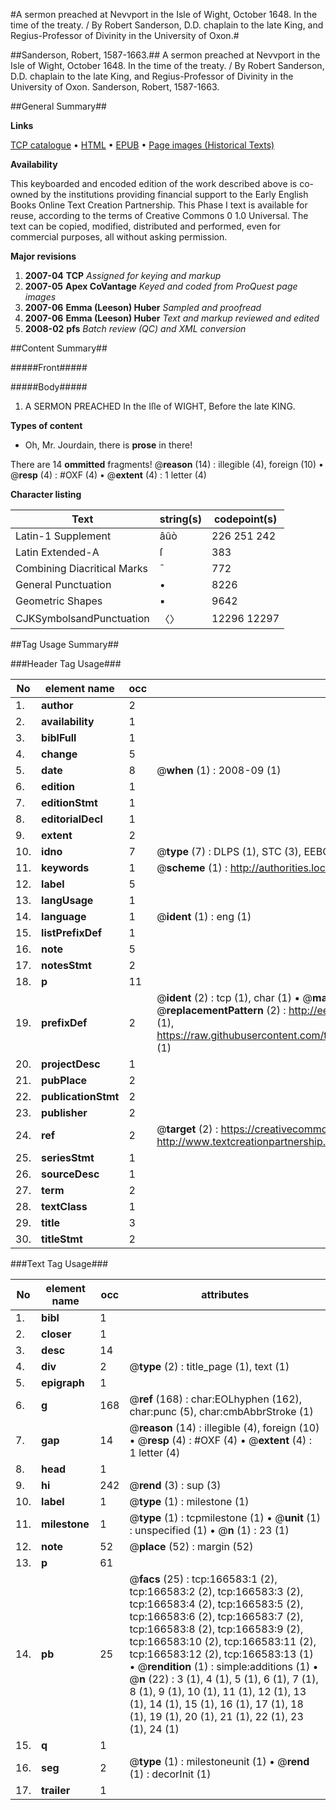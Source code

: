 #A sermon preached at Nevvport in the Isle of Wight, October 1648. In the time of the treaty. / By Robert Sanderson, D.D. chaplain to the late King, and Regius-Professor of Divinity in the University of Oxon.#

##Sanderson, Robert, 1587-1663.##
A sermon preached at Nevvport in the Isle of Wight, October 1648. In the time of the treaty. / By Robert Sanderson, D.D. chaplain to the late King, and Regius-Professor of Divinity in the University of Oxon.
Sanderson, Robert, 1587-1663.

##General Summary##

**Links**

[TCP catalogue](http://www.ota.ox.ac.uk/tcp/)  • 
[HTML](http://tei.it.ox.ac.uk/tcp/Texts-HTML/free/A94/A94160.html)  • 
[EPUB](http://tei.it.ox.ac.uk/tcp/Texts-EPUB/free/A94/A94160.epub) • 
[Page images (Historical Texts)](https://data.historicaltexts.jisc.ac.uk/view?pubId=eebo-99863400e&pageId=eebo-99863400e-166583-1)

**Availability**

This keyboarded and encoded edition of the
	       work described above is co-owned by the institutions
	       providing financial support to the Early English Books
	       Online Text Creation Partnership. This Phase I text is
	       available for reuse, according to the terms of Creative
	       Commons 0 1.0 Universal. The text can be copied,
	       modified, distributed and performed, even for
	       commercial purposes, all without asking permission.

**Major revisions**

1. __2007-04__ __TCP__ *Assigned for keying and markup*
1. __2007-05__ __Apex CoVantage__ *Keyed and coded from ProQuest page images*
1. __2007-06__ __Emma (Leeson) Huber__ *Sampled and proofread*
1. __2007-06__ __Emma (Leeson) Huber__ *Text and markup reviewed and edited*
1. __2008-02__ __pfs__ *Batch review (QC) and XML conversion*

##Content Summary##

#####Front#####

#####Body#####

1. A SERMON PREACHED In the Iſle of WIGHT, Before the late KING.

**Types of content**

  * Oh, Mr. Jourdain, there is **prose** in there!

There are 14 **ommitted** fragments! 
 @__reason__ (14) : illegible (4), foreign (10)  •  @__resp__ (4) : #OXF (4)  •  @__extent__ (4) : 1 letter (4)

**Character listing**


|Text|string(s)|codepoint(s)|
|---|---|---|
|Latin-1 Supplement|âûò|226 251 242|
|Latin Extended-A|ſ|383|
|Combining             Diacritical Marks|̄|772|
|General Punctuation|•|8226|
|Geometric Shapes|▪|9642|
|CJKSymbolsandPunctuation|〈〉|12296 12297|

##Tag Usage Summary##

###Header Tag Usage###

|No|element name|occ|attributes|
|---|---|---|---|
|1.|__author__|2||
|2.|__availability__|1||
|3.|__biblFull__|1||
|4.|__change__|5||
|5.|__date__|8| @__when__ (1) : 2008-09 (1)|
|6.|__edition__|1||
|7.|__editionStmt__|1||
|8.|__editorialDecl__|1||
|9.|__extent__|2||
|10.|__idno__|7| @__type__ (7) : DLPS (1), STC (3), EEBO-CITATION (1), PROQUEST (1), VID (1)|
|11.|__keywords__|1| @__scheme__ (1) : http://authorities.loc.gov/ (1)|
|12.|__label__|5||
|13.|__langUsage__|1||
|14.|__language__|1| @__ident__ (1) : eng (1)|
|15.|__listPrefixDef__|1||
|16.|__note__|5||
|17.|__notesStmt__|2||
|18.|__p__|11||
|19.|__prefixDef__|2| @__ident__ (2) : tcp (1), char (1)  •  @__matchPattern__ (2) : ([0-9\-]+):([0-9IVX]+) (1), (.+) (1)  •  @__replacementPattern__ (2) : http://eebo.chadwyck.com/downloadtiff?vid=$1&page=$2 (1), https://raw.githubusercontent.com/textcreationpartnership/Texts/master/tcpchars.xml#$1 (1)|
|20.|__projectDesc__|1||
|21.|__pubPlace__|2||
|22.|__publicationStmt__|2||
|23.|__publisher__|2||
|24.|__ref__|2| @__target__ (2) : https://creativecommons.org/publicdomain/zero/1.0/ (1), http://www.textcreationpartnership.org/docs/. (1)|
|25.|__seriesStmt__|1||
|26.|__sourceDesc__|1||
|27.|__term__|2||
|28.|__textClass__|1||
|29.|__title__|3||
|30.|__titleStmt__|2||


###Text Tag Usage###

|No|element name|occ|attributes|
|---|---|---|---|
|1.|__bibl__|1||
|2.|__closer__|1||
|3.|__desc__|14||
|4.|__div__|2| @__type__ (2) : title_page (1), text (1)|
|5.|__epigraph__|1||
|6.|__g__|168| @__ref__ (168) : char:EOLhyphen (162), char:punc (5), char:cmbAbbrStroke (1)|
|7.|__gap__|14| @__reason__ (14) : illegible (4), foreign (10)  •  @__resp__ (4) : #OXF (4)  •  @__extent__ (4) : 1 letter (4)|
|8.|__head__|1||
|9.|__hi__|242| @__rend__ (3) : sup (3)|
|10.|__label__|1| @__type__ (1) : milestone (1)|
|11.|__milestone__|1| @__type__ (1) : tcpmilestone (1)  •  @__unit__ (1) : unspecified (1)  •  @__n__ (1) : 23 (1)|
|12.|__note__|52| @__place__ (52) : margin (52)|
|13.|__p__|61||
|14.|__pb__|25| @__facs__ (25) : tcp:166583:1 (2), tcp:166583:2 (2), tcp:166583:3 (2), tcp:166583:4 (2), tcp:166583:5 (2), tcp:166583:6 (2), tcp:166583:7 (2), tcp:166583:8 (2), tcp:166583:9 (2), tcp:166583:10 (2), tcp:166583:11 (2), tcp:166583:12 (2), tcp:166583:13 (1)  •  @__rendition__ (1) : simple:additions (1)  •  @__n__ (22) : 3 (1), 4 (1), 5 (1), 6 (1), 7 (1), 8 (1), 9 (1), 10 (1), 11 (1), 12 (1), 13 (1), 14 (1), 15 (1), 16 (1), 17 (1), 18 (1), 19 (1), 20 (1), 21 (1), 22 (1), 23 (1), 24 (1)|
|15.|__q__|1||
|16.|__seg__|2| @__type__ (1) : milestoneunit (1)  •  @__rend__ (1) : decorInit (1)|
|17.|__trailer__|1||
